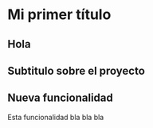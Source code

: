 # Mi primer título 

## Hola

<!-- lollllll -->

## Subtitulo sobre el proyecto

<!-- juas juas  -->

## Nueva funcionalidad
Esta funcionalidad bla bla bla